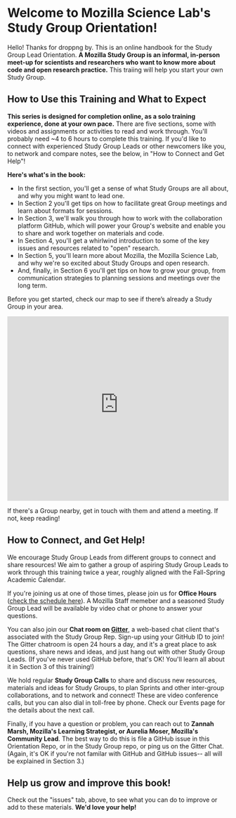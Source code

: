 # Welcome to Mozilla Science Lab's Study Group Orientation! 
Hello! Thanks for droppng by. This is an online handbook for the Study Group Lead Orientation.  **A Mozilla Study Group is an informal, in-person meet-up for scientists and researchers who want to know more about code and open research practice.** This traiing will help you start your own Study Group. 

## How to Use this Training and What to Expect

**This series is designed for completion online, as a solo training experience, done at your own pace.** There are five sections, some with videos and assignments or activities to read and work through. You'll probably need ~4 to 6 hours to complete this training. If you'd like to connect with experienced Study Group Leads or other newcomers like you, to network and compare notes, see the below, in "How to Connect and Get Help"!

**Here's what's in the book:** 
* In the first section, you'll get a sense of what Study Groups are all about, and why you might want to  lead one. 
* In Section 2 you'll get tips on how to facilitate great Group meetings and learn about formats for sessions. 
* In Section 3, we'll walk you through how to work with the collaboration platform GitHub, which will power your Group's website and enable you to share and work together on materials and code. 
* In Section 4, you'll get a whirlwind introduction to some of the key issues and resources related to "open" research. 
* In Section 5, you'll learn more about Mozilla, the Mozilla Science Lab, and why we're so excited about Study Groups and open research.
* And, finally, in Section 6 you'll get tips on how to grow your group, from communication strategies to planning sessions and meetings over the long term. 

Before you get started, check our map to see if there’s already a Study Group in your area. 

<iframe height="420" width="100%" frameborder="0" src="https://render.githubusercontent.com/view/geojson?url=https://raw.githubusercontent.com/mozillascience/studyGroupLessons/master/whereWeAre.geojson" title="whereWeAre.geojson"></iframe>

If there's a Group nearby, get in touch with them and attend a meeting. If not, keep reading! 

## How to Connect, and Get Help!
We encourage Study Group Leads from different groups to connect and share resources! We aim to gather a group of aspiring Study Group Leads to work through this training twice a year, roughly aligned with the Fall-Spring Academic Calendar. 

If you're joining us at one of those times, please join us for **Office Hours** ([check the schedule here](https://github.com/mozillascience/study-group-onboarding/edit/master/ROADMAP.md)). A Mozilla Staff memeber and a seasoned Study Group Lead will be available by video chat or phone to answer your questions. 

You can also join our **Chat room on [Gitter](https://gitter.im/)**, a web-based chat client that's associated with the Study Group Rep. Sign-up using your GitHub ID to join! The Gitter chatroom is open 24 hours a day, and it's a great place to ask questions, share news and ideas, and just hang out with other Study Group Leads. (If you've never used GitHub before, that's OK! You'll learn all about it in Section 3 of this training!)

We hold regular **Study Group Calls** to share and discuss new resources, materials and ideas for Study Groups, to plan Sprints and other inter-group collaborations, and to network and connect! These are video conference calls, but you can also dial in toll-free by phone. Check our Events page for the details about the next call.

Finally, if you have a question or problem, you can reach out to **Zannah Marsh, Mozilla's Learning Strategist, or Aurelia Moser, Mozilla's Community Lead**. The best way to do this is file a GitHub issue in this Orientation Repo, or in the Study Group repo, or ping us on the Gitter Chat. (Again, it's OK if you're not familar with GitHub and GitHub issues-- all will be explained in Section 3.)

## Help us grow and improve this book!
Check out the "issues" tab, above, to see what you can do to improve or add to these materials. **We'd love your help!**

